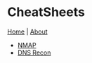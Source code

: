 # CheatSheets
[Home](index.md) | [About](about.md)

* [NMAP](cheatsheets/nmap.md)
* [DNS Recon](cheatsheets/dnsrecon.md)
